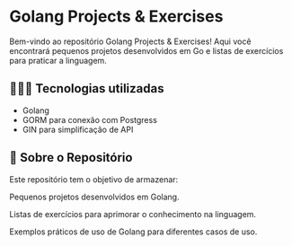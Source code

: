 # Golang Projects & Exercises

Bem-vindo ao repositório Golang Projects & Exercises! Aqui você encontrará pequenos projetos desenvolvidos em Go e listas de exercícios para praticar a linguagem.

## 👨🏻‍💻 Tecnologias utilizadas

- Golang
- GORM para conexão com Postgress
- GIN para simplificação de API

## 📌 Sobre o Repositório

Este repositório tem o objetivo de armazenar:

Pequenos projetos desenvolvidos em Golang.

Listas de exercícios para aprimorar o conhecimento na linguagem.

Exemplos práticos de uso de Golang para diferentes casos de uso.
